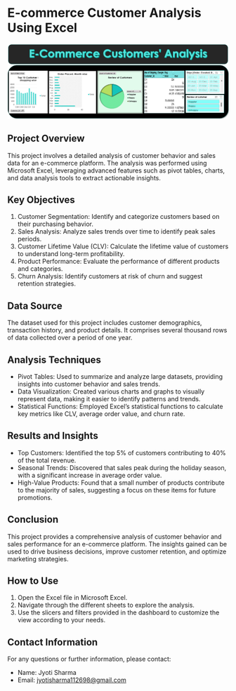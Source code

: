 # E-commerce Customer Analysis Using Excel

![E-commerce Customer Analysis](dashboard.png)

## Project Overview

This project involves a detailed analysis of customer behavior and sales data for an e-commerce platform. The analysis was performed using Microsoft Excel, leveraging advanced features such as pivot tables, charts, and data analysis tools to extract actionable insights.

## Key Objectives

1. Customer Segmentation: Identify and categorize customers based on their purchasing behavior.
2. Sales Analysis: Analyze sales trends over time to identify peak sales periods.
3. Customer Lifetime Value (CLV): Calculate the lifetime value of customers to understand long-term profitability.
4. Product Performance: Evaluate the performance of different products and categories.
5. Churn Analysis: Identify customers at risk of churn and suggest retention strategies.

## Data Source

The dataset used for this project includes customer demographics, transaction history, and product details. It comprises several thousand rows of data collected over a period of one year.

## Analysis Techniques

- Pivot Tables: Used to summarize and analyze large datasets, providing insights into customer behavior and sales trends.
- Data Visualization: Created various charts and graphs to visually represent data, making it easier to identify patterns and trends.
- Statistical Functions: Employed Excel’s statistical functions to calculate key metrics like CLV, average order value, and churn rate.

## Results and Insights

- Top Customers: Identified the top 5% of customers contributing to 40% of the total revenue.
- Seasonal Trends: Discovered that sales peak during the holiday season, with a significant increase in average order value.
- High-Value Products: Found that a small number of products contribute to the majority of sales, suggesting a focus on these items for future promotions.

## Conclusion

This project provides a comprehensive analysis of customer behavior and sales performance for an e-commerce platform. The insights gained can be used to drive business decisions, improve customer retention, and optimize marketing strategies.

## How to Use

1. Open the Excel file in Microsoft Excel.
2. Navigate through the different sheets to explore the analysis.
3. Use the slicers and filters provided in the dashboard to customize the view according to your needs.

## Contact Information

For any questions or further information, please contact:

- Name: Jyoti Sharma
- Email: jyotisharma112698@gmail.com
